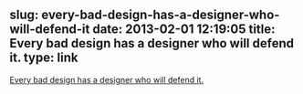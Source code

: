 slug: every-bad-design-has-a-designer-who-will-defend-it
date: 2013-02-01 12:19:05
title: Every bad design has a designer who will defend it.
type: link
---

[Every bad design has a designer who will defend it.](https://twitter.com/berkun/status/297247232397291520)
